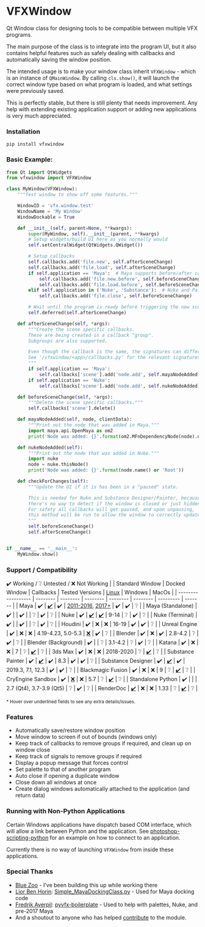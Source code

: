 # VFXWindow
Qt Window class for designing tools to be compatible between multiple VFX programs.

The main purpose of the class is to integrate into the program UI, but it also contains helpful features such as safely dealing with callbacks and automatically saving the window position.

The intended usage is to make your window class inherit `VFXWindow` - which is an instance of `QMainWindow`. By calling `cls.show()`, it will launch the correct window type based on what program is loaded, and what settings were previously saved.

This is perfectly stable, but there is still plenty that needs improvement. Any help with extending existing application support or adding new applications is very much appreciated.

### Installation
    pip install vfxwindow

### Basic Example:
```python
from Qt import QtWidgets
from vfxwindow import VFXWindow

class MyWindow(VFXWindow):
    """Test window to show off some features."""

    WindowID = 'vfx.window.test'
    WindowName = 'My Window'
    WindowDockable = True

    def __init__(self, parent=None, **kwargs):
        super(MyWindow, self).__init__(parent, **kwargs)
        # Setup widgets/build UI here as you normally would
        self.setCentralWidget(QtWidgets.QWidget())

        # Setup callbacks
        self.callbacks.add('file.new', self.afterSceneChange)
        self.callbacks.add('file.load', self.afterSceneChange)
        if self.application == 'Maya':  # Maya supports before/after callbacks
            self.callbacks.add('file.new.before', self.beforeSceneChange)
            self.callbacks.add('file.load.before', self.beforeSceneChange)
        elif self.application in ('Nuke', 'Substance'):  # Nuke and Painter/Designer support close
            self.callbacks.add('file.close', self.beforeSceneChange)

        # Wait until the program is ready before triggering the new scene method
        self.deferred(self.afterSceneChange)

    def afterSceneChange(self, *args):
        """Create the scene specific callbacks.
        These are being created in a callback "group".
        Subgroups are also supported.

        Even though the callback is the same, the signatures can differ.
        See '/vfxwindow/<app>/callbacks.py' for the relevant signatures.
        """
        if self.application == 'Maya':
            self.callbacks['scene'].add('node.add', self.mayaNodeAdded, nodeType='dependNode')
        if self.application == 'Nuke':
            self.callbacks['scene'].add('node.add', self.nukeNodeAdded)

    def beforeSceneChange(self, *args):
        """Delete the scene specific callbacks."""
        self.callbacks['scene'].delete()

    def mayaNodeAdded(self, node, clientData):
        """Print out the node that was added in Maya."""
        import maya.api.OpenMaya as om2
        print('Node was added: {}'.format(om2.MFnDependencyNode(node).name()))

    def nukeNodeAdded(self):
        """Print out the node that was added in Nuke."""
        import nuke
        node = nuke.thisNode()
        print('Node was added: {}'.format(node.name() or 'Root'))

    def checkForChanges(self):
        """Update the UI if it is has been in a "paused" state.

        This is needed for Nuke and Substance Designer/Painter, because
        there's no way to detect if the window is closed or just hidden.
        For safety all callbacks will get paused, and upon unpausing,
        this method will be run to allow the window to correctly update.
        """
        self.beforeSceneChange()
        self.afterSceneChange()


if __name__ == '__main__':
    MyWindow.show()
```

### Support / Compatibility
✔️ Working  /  ❔ Untested  /  ❌ Not Working
|                    | Standard Window | Docked Window | Callbacks | Tested Versions | [Linux](# "Tested in Linux Mint.")  | Windows | MacOs |
| ------------------ | -------- | -------- | -------- | -------- | -------- | --------- | ------- |
| Maya               | ✔️ | [✔️](# "Uses `workspaceControl` or falls back to `dockControl` for pre Maya 2017, saves/restores location of window.") | ✔️ | [2011-2016](# "Docked windows use `dockControl`, tested lightly on 2016."), [2017+](# "Docked windows use `workspaceControl`.") | ✔️ | ✔️ | ❔ |
| Maya (Standalone)  | ✔️ | | ✔️ | | ❔ | ✔️ | ❔ |
| Nuke               | ✔️ | [✔️](# "Uses `registerWidgetAsPanel` to dock window in a panel, saves/restores location of panel only when docked (not floating).") | [✔️](# "Callbacks are only active while the window has focus. It is recommended to define a `checkForChanges()` method which will be run each time the callbacks get reactivated.") | 9-14 | ❔ | ✔️ | ❔ |
| Nuke (Terminal)    | ✔️ | | ✔️ | | ❔ | ✔️ | ❔ |
| Houdini            | ✔️ | ❌ | ❌ | 16-19 | ✔️ | ✔️ | ❔ |
| Unreal Engine      | ✔️ | ❌ | ❌ | 4.19-4.23, 5.0-5.3 | [❌](# "Tested on UE5.") | ✔️ | ❔ |
| Blender            | ✔️ | ❌ | ✔️ | 2.8-4.2 | ❔ | ✔️ | ❔ |
| Blender (Background) | ✔️ | | ❔ | 3.1-4.2 | ❔ | ✔️ | ❔ |
| Katana             | ✔️ | ❌ | ❌ | 7 | ❔ | [✔️](# "Unable to catch close events when the user presses the X, meaning the position can't be saved and callbacks can't be implemented") | ❔ |
| 3ds Max            | ✔️ | ❌ | ❌ | 2018-2020 | ❔ | [✔️](# "Tested previously but unable to confirm.") | ❔ |
| Substance Painter  | ✔️ | [✔️](# "Uses `substance_painter.ui.add_dock_widget`, does not save/restore location of window.") | ✔️ | 8.3 | ✔️ | ✔️ | ❔ |
| Substance Designer | ✔️ | [✔️](# "Uses `sd.getContext().getSDApplication().getQtForPythonUIMgr().newDockWidget`, does not save/restore location of window.") | ✔️ | 2019.3, 7.1, 12.3 | ✔️ | ✔️ | ❔ |
| Blackmagic Fusion  | ✔️ | ❌ | ❌ | 9 | ❔ | [✔️](# "Unable to read Fusion version, and causes recursion error if calling `show`/`hide`/`setVisible`.") | ❔ |
| CryEngine Sandbox  | ✔️ | [❌](# "There's a `SandboxBridge.register_window` function, but I was not able to figure it out.") | ❌ | 5.7 | ❔ | [✔️](# "Causes recursion error if calling `show`/`hide`/`setVisible`.") | ❔ |
| Standalone Python  | ✔️ | | | 2.7 (Qt4), 3.7-3.9 (Qt5) | ❔ | ✔️ | ❔ |
| RenderDoc          | [✔️](# "Only runs in the interactive shell, not the script editor.") | ❌ | ❌ | 1.33 | ❔ | [✔️](# "Causes recursion error if calling `show`/`hide`, and crashes when calling `setVisible`.") | ❔ |

<sub>* Hover over underlined fields to see any extra details/issues.</sub>

### Features
 - Automatically save/restore window position
 - Move window to screen if out of bounds (windows only)
 - Keep track of callbacks to remove groups if required, and clean up on window close
 - Keep track of signals to remove groups if required
 - Display a popup message that forces control
 - Set palette to that of another program
 - Auto close if opening a duplicate window
 - Close down all windows at once
 - Create dialog windows automatically attached to the application (and return data)

### Running with Non-Python Applications
Certain Windows applications have dispatch based COM interface, which will allow a link between Python and the application. See [photoshop-scripting-python](https://github.com/lohriialo/photoshop-scripting-python) for an example on how to connect to an application.

Currently there is no way of launching `VFXWindow` from inside these applications.

### Special Thanks
 - [Blue Zoo](https://www.blue-zoo.co.uk/) - I've been building this up while working there
 - [Lior Ben Horin](https://gist.github.com/liorbenhorin): [Simple_MayaDockingClass.py](https://gist.github.com/liorbenhorin/69da10ec6f22c6d7b92deefdb4a4f475) - Used for Maya docking code
 - [Fredrik Averpil](https://github.com/fredrikaverpil): [pyvfx-boilerplate](https://github.com/fredrikaverpil/pyvfx-boilerplate) - Used to help with palettes, Nuke, and pre-2017 Maya
 - And a shoutout to anyone who has helped [contribute](https://github.com/huntfx/vfxwindow/graphs/contributors) to the module.
